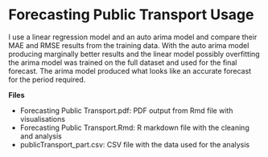 # Forecasting Public Transport Usage

I use a linear regression model and an auto arima model and compare their MAE and RMSE results from the training data. With the auto arima model producing marginally better results and the linear model possibly overfitting the arima model was trained on the full dataset and used for the final forecast. The arima model produced what looks like an accurate forecast for the period required.

**Files**
* Forecasting Public Transport.pdf: PDF output from Rmd file with visualisations
* Forecasting Public Transport.Rmd: R markdown file with the cleaning and analysis
* publicTransport_part.csv: CSV file with the data used for the analysis
